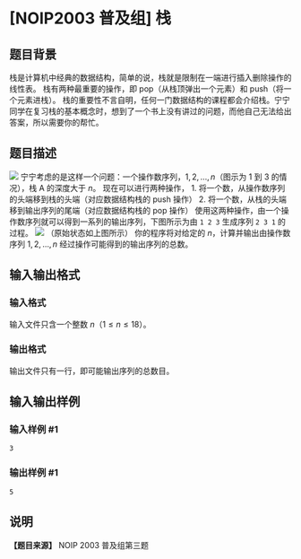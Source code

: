 # [NOIP2003 普及组] 栈

## 题目背景

栈是计算机中经典的数据结构，简单的说，栈就是限制在一端进行插入删除操作的线性表。 栈有两种最重要的操作，即 pop（从栈顶弹出一个元素）和
push（将一个元素进栈）。
栈的重要性不言自明，任何一门数据结构的课程都会介绍栈。宁宁同学在复习栈的基本概念时，想到了一个书上没有讲过的问题，而他自己无法给出答案，所以需要你的帮忙。

## 题目描述

![](https://cdn.luogu.com.cn/upload/image_hosting/iwqdpb7b.png) 宁宁考虑的是这样一个问题：一个操作数序列，$1,2,\ldots ,n$（图示为 1 到 3 的情况），栈 A 的深度大于 $n$。 现在可以进行两种操作， 1\. 将一个数，从操作数序列的头端移到栈的头端（对应数据结构栈的 push 操作） 2\. 将一个数，从栈的头端移到输出序列的尾端（对应数据结构栈的 pop 操作） 使用这两种操作，由一个操作数序列就可以得到一系列的输出序列，下图所示为由 `1 2 3` 生成序列 `2 3 1` 的过程。 ![](https://cdn.luogu.com.cn/upload/image_hosting/mj7hxtsu.png) （原始状态如上图所示） 你的程序将对给定的 $n$，计算并输出由操作数序列 $1,2,\ldots,n$ 经过操作可能得到的输出序列的总数。

## 输入输出格式

### 输入格式

  

输入文件只含一个整数 $n$（$1 \leq n \leq 18$）。

### 输出格式

  

输出文件只有一行，即可能输出序列的总数目。

## 输入输出样例

### 输入样例 #1

    
    
    3
    

### 输出样例 #1

    
    
    5
    

## 说明

**【题目来源】** NOIP 2003 普及组第三题

